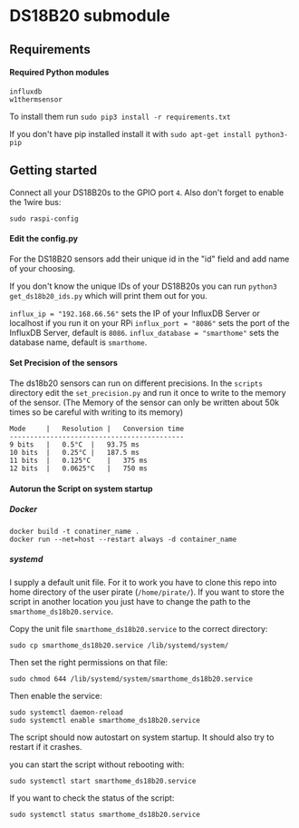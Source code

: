 # DS18B20 submodule

## Requirements

#### Required Python modules

````
influxdb
w1thermsensor
````

To install them run ``sudo pip3 install -r requirements.txt``

If you don't have pip installed install it with ``sudo apt-get install python3-pip``

## Getting started

Connect all your DS18B20s to the GPIO port ``4``.
Also don't forget to enable the 1wire bus:
````
sudo raspi-config
````

#### Edit the config.py

For the DS18B20 sensors add their unique id in the "id" field and add 
name of your choosing.

If you don't know the unique IDs of your DS18B20s you can run ``python3 get_ds18b20_ids.py``
which will print them out for you.

``influx_ip = "192.168.66.56"`` sets the IP of your InfluxDB Server or localhost if you run it on your RPi
``influx_port = "8086"`` sets the port of the InfluxDB Server, default is ``8086``.
``influx_database = "smarthome"`` sets the database name, default is ``smarthome``.

#### Set Precision of the sensors

The ds18b20 sensors can run on different precisions. In the ``scripts`` directory edit the ``set_precision.py``
and run it once to write to the memory of the sensor. (The Memory of the sensor can only be written about 50k times
so be careful with writing to its memory)

````
Mode	 |   Resolution	|   Conversion time
-------------------------------------------
9 bits	 |   0.5°C	|   93.75 ms
10 bits	 |   0.25°C	|   187.5 ms
11 bits	 |   0.125°C    |   375 ms
12 bits	 |   0.0625°C   |   750 ms
````

#### Autorun the Script on system startup

##### Docker

````
docker build -t conatiner_name .
docker run --net=host --restart always -d container_name
````

##### systemd

I supply a default unit file. For it to work you have to clone this repo into home directory of the user pirate 
(``/home/pirate/``).
If you want to store the script in another location you just have to change the path to the 
``smarthome_ds18b20.service``.

Copy the unit file ``smarthome_ds18b20.service`` to the correct directory:

````sudo cp smarthome_ds18b20.service /lib/systemd/system/````

Then set the right permissions on that file:

````sudo chmod 644 /lib/systemd/system/smarthome_ds18b20.service````

Then enable the service:
````
sudo systemctl daemon-reload
sudo systemctl enable smarthome_ds18b20.service
````

The script should now autostart on system startup.
It should also try to restart if it crashes.

you can start the script without rebooting with:

````
sudo systemctl start smarthome_ds18b20.service
````

If you want to check the status of the script:

``sudo systemctl status smarthome_ds18b20.service``
